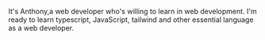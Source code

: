 It's Anthony,a web developer who's willing to learn in web development. I'm ready to learn typescript, JavaScript, tailwind and other essential language as a web developer.

